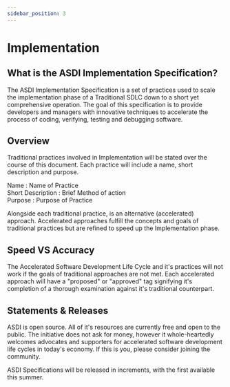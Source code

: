 ```yaml
---
sidebar_position: 3
---
```


 # Implementation

## What is the ASDI Implementation Specification?
The ASDI Implementation Specification is a set of practices used to scale the implementation phase of a Traditional SDLC down to a short yet comprehensive operation. The goal of this specification is to provide developers and managers with innovative techniques to accelerate the process of coding, verifying, testing and debugging software.

## Overview
Traditional practices involved in Implementation will be stated over the course of this document.
Each practice will include a name, short description and purpose.

Name : Name of Practice<br />
Short Description : Brief Method of action<br />
Purpose : Purpose of Practice<br />

Alongside each traditional practice, is an alternative (accelerated) approach.
Accelerated approaches fulfill the concepts and goals of traditional practices but are refined to speed up the Implementation phase.

## Speed VS Accuracy
The Accelerated Software Development Life Cycle and it's practices will not work if the goals of traditional approaches are not met.
Each accelerated approach will have a "proposed" or "approved" tag signifying it's completion of a thorough examination against it's traditional counterpart.

## Statements & Releases
ASDI is open source. All of it's resources are currently free and open to the public. The initiative does not ask for money, however it whole-heartedly welcomes advocates and supporters for accelerated software development life cycles in today's economy. If this is you, please consider joining the community.

ASDI Specifications will be released in increments, with the first available this summer.
